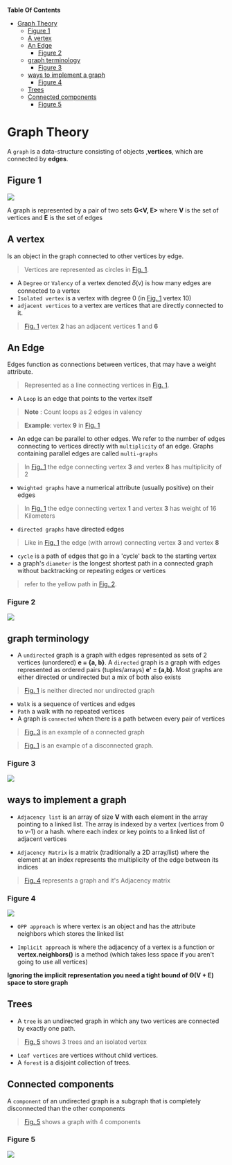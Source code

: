 **Table Of Contents**
<!-- TOC -->

- [Graph Theory](#graph-theory)
    - [Figure 1](#figure-1)
    - [A vertex](#a-vertex)
    - [An Edge](#an-edge)
        - [Figure 2](#figure-2)
    - [graph terminology](#graph-terminology)
        - [Figure 3](#figure-3)
    - [ways to implement a graph](#ways-to-implement-a-graph)
        - [Figure 4](#figure-4)
    - [Trees](#trees)
    - [Connected components](#connected-components)
        - [Figure 5](#figure-5)

<!-- /TOC -->

# Graph Theory

A `graph` is a data-structure consisting of objects ,**vertices**, which are connected by **edges**.

## Figure 1
![](Images/img1.png)

A graph is represented by a pair of two sets **G<V, E>** where **V** is the set of vertices and **E** is the set of edges

## A vertex
Is an object in the graph connected to other vertices by edge.
>Vertices are represented as circles in [Fig. 1](#figure-1).
+ A `Degree` or `Valency` of a vertex denoted 𝛿(v) is how many edges are connected to a vertex
+ `Isolated vertex` is a vertex with degree 0 (in [Fig. 1](#figure-1) vertex 10)
+ `adjacent vertices`  to a vertex are vertices that are directly connected to it.
>[Fig. 1](#figure-1) vertex **2** has an adjacent vertices **1** and **6**

## An Edge
Edges function as connections between vertices, that may have a weight attribute.
> Represented as a line connecting vertices in [Fig. 1](#figure-1).
+ A `Loop` is an edge that points to the vertex itself
>**Note** : Count loops as 2 edges in valency

>**Example**: vertex **9** in [Fig. 1](#figure-1)
+ An edge can be parallel to other edges. We refer to the number of edges connecting to vertices directly with `multiplicity` of an edge. Graphs containing parallel edges are called `multi-graphs`
>In [Fig. 1](#figure-1) the edge connecting vertex **3** and vertex **8** has multiplicity of 2
+ `Weighted graphs` have a numerical attribute (usually positive) on their edges
>In [Fig. 1](#figure-1) the edge connecting vertex **1** and vertex **3** has weight of 16 Kilometers
+ `directed graphs` have directed edges
>Like in [Fig. 1](#figure-1) the edge (with arrow) connecting vertex **3** and vertex **8**
+ `cycle` is a path of edges that go in a 'cycle' back to the starting vertex
+ a graph's `diameter` is the longest shortest path in a connected graph without backtracking or repeating edges or vertices
>refer to the yellow path in [Fig. 2](#figure-2).
### Figure 2
![](Images/img3.png)

## graph terminology
+ A `undirected` graph is a graph with edges represented as sets of 2 vertices (unordered) **e = {a, b}**. A `directed` graph is a graph with edges represented as ordered pairs (tuples/arrays) **e' = (a,b)**. Most graphs are either directed or undirected but a mix of both also exists

>[Fig. 1](#figure-1) is neither directed nor undirected graph
+ `Walk` is a sequence of vertices and edges
+ `Path` a walk with no repeated vertices
+ A graph is `connected` when there is a path between every pair of vertices
>[Fig. 3](#figure-3) is an example of a connected graph

>[Fig. 1](#figure-1) is an example of a disconnected graph.

### Figure 3
![](Images/img2.png)

<!--
> `closed walk` is a walk that starts at a vertex and returns to it
> `trivial walk` is a walk that goes through no edges (one vertex)
+ `Trail` is a walk with no repeated edges
>a closed trail is called a `circiut`
>a closed path is a `cycle`. The first and the last vertex can be repeated
-->


## ways to implement a graph

+ `Adjacency list` is an array of size **V** with each element in the array pointing to a linked list. The array is indexed by a vertex (vertices from 0 to v-1) or a hash. where each index or key points to a linked list of adjacent vertices

+ `Adjacency Matrix` is a matrix (traditionally a 2D array/list) where the element at an index represents the multiplicity of the edge between its indices

> [Fig. 4](#figure-4) represents a graph and it's Adjacency matrix

### Figure 4
![](Images/img4.png)

+ `OPP approach` is where vertex is an object and has the attribute neighbors which stores the linked list

+ `Implicit approach` is where the adjacency of a vertex is a function or **vertex.neighbors()** is a method (which takes less space if you aren't going to use all vertices)

**Ignoring the implicit representation you need a tight bound of Θ(V + E) space to store graph**

## Trees
+ A `tree` is an undirected graph in which any two vertices are connected by exactly one path.
> [Fig. 5](#figure-5) shows 3 trees and an isolated vertex
+ `Leaf vertices` are vertices without child vertices.
+ A `forest` is a disjoint collection of trees.

## Connected components
A `component` of an undirected graph is a subgraph that is completely disconnected than the other components
>[Fig. 5](#figure-5) shows a graph with 4 components

### Figure 5
![](Images/img6.png)